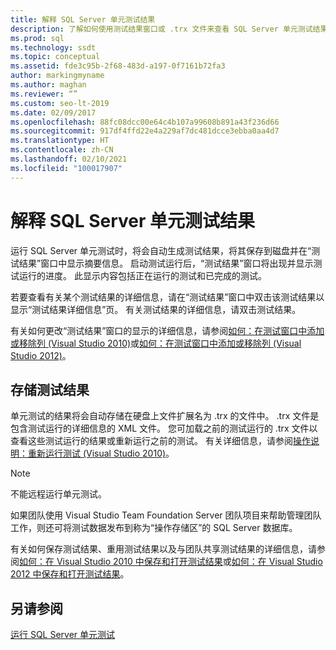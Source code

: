 ```yaml
---
title: 解释 SQL Server 单元测试结果
description: 了解如何使用测试结果窗口或 .trx 文件来查看 SQL Server 单元测试结果。 查看如何获取有关结果的详细信息。
ms.prod: sql
ms.technology: ssdt
ms.topic: conceptual
ms.assetid: fde3c95b-2f68-483d-a197-0f7161b72fa3
author: markingmyname
ms.author: maghan
ms.reviewer: “”
ms.custom: seo-lt-2019
ms.date: 02/09/2017
ms.openlocfilehash: 88fc08dcc00e64c4b107a99608b891a43f236d66
ms.sourcegitcommit: 917df4ffd22e4a229af7dc481dcce3ebba0aa4d7
ms.translationtype: HT
ms.contentlocale: zh-CN
ms.lasthandoff: 02/10/2021
ms.locfileid: "100017907"
---
```

# <a name="interpreting-sql-server-unit-test-results"></a>解释 SQL Server 单元测试结果

运行 SQL Server 单元测试时，将会自动生成测试结果，将其保存到磁盘并在“测试结果”窗口中显示摘要信息。 启动测试运行后，“测试结果”窗口将出现并显示测试运行的进度。 此显示内容包括正在运行的测试和已完成的测试。  
  
若要查看有关某个测试结果的详细信息，请在“测试结果”窗口中双击该测试结果以显示“测试结果详细信息”页。 有关测试结果的详细信息，请双击测试结果。  
  
有关如何更改“测试结果”窗口的显示的详细信息，请参阅[如何：在测试窗口中添加或移除列 (Visual Studio 2010)](/previous-versions/visualstudio/visual-studio-2010/ms182508(v=vs.100))或[如何：在测试窗口中添加或移除列 (Visual Studio 2012)](/previous-versions/visualstudio/visual-studio-2012/ms182508(v=vs.110))。  
  
## <a name="storing-test-results"></a>存储测试结果  
单元测试的结果将会自动存储在硬盘上文件扩展名为 .trx 的文件中。 .trx 文件是包含测试运行的详细信息的 XML 文件。 您可加载之前的测试运行的 .trx 文件以查看这些测试运行的结果或重新运行之前的测试。 有关详细信息，请参阅[操作说明：重新运行测试 (Visual Studio 2010)](/previous-versions/visualstudio/visual-studio-2010/ms182472(v=vs.100))。  
  
> [!NOTE]  
> 不能远程运行单元测试。  
  
如果团队使用 Visual Studio Team Foundation Server 团队项目来帮助管理团队工作，则还可将测试数据发布到称为“操作存储区”的 SQL Server 数据库。  
  
有关如何保存测试结果、重用测试结果以及与团队共享测试结果的详细信息，请参阅[如何：在 Visual Studio 2010 中保存和打开测试结果](/previous-versions/visualstudio/visual-studio-2010/ms404662(v=vs.100))或[如何：在 Visual Studio 2012 中保存和打开测试结果](/previous-versions/ms404662(v=vs.140))。  
  
## <a name="see-also"></a>另请参阅  
[运行 SQL Server 单元测试](../ssdt/running-sql-server-unit-tests.md)  
